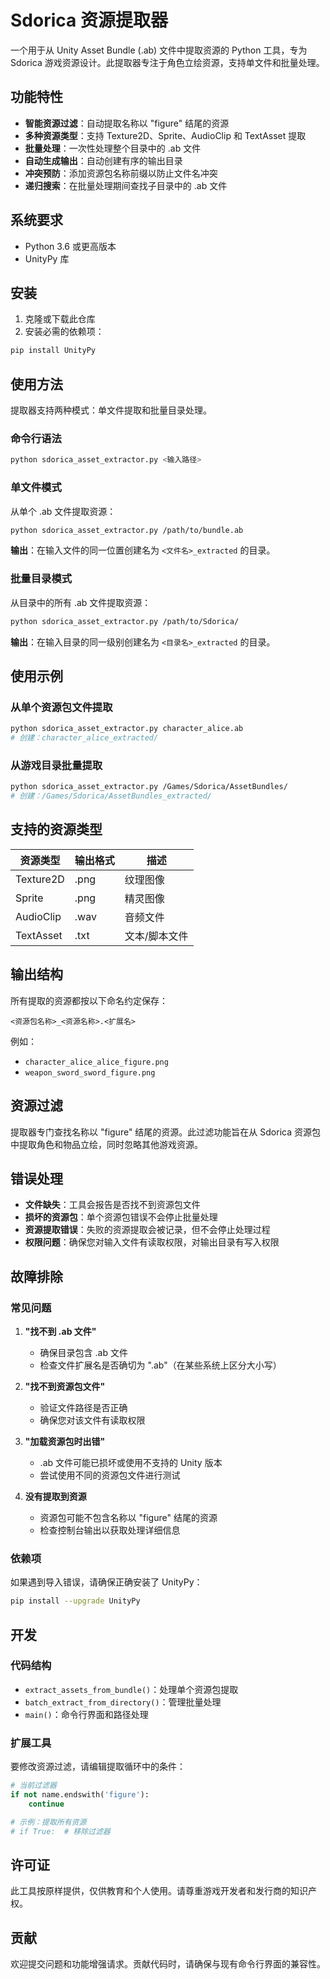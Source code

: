 # Sdorica 资源提取器

一个用于从 Unity Asset Bundle (.ab) 文件中提取资源的 Python 工具，专为 Sdorica 游戏资源设计。此提取器专注于角色立绘资源，支持单文件和批量处理。

## 功能特性

- **智能资源过滤**：自动提取名称以 "figure" 结尾的资源
- **多种资源类型**：支持 Texture2D、Sprite、AudioClip 和 TextAsset 提取
- **批量处理**：一次性处理整个目录中的 .ab 文件
- **自动生成输出**：自动创建有序的输出目录
- **冲突预防**：添加资源包名称前缀以防止文件名冲突
- **递归搜索**：在批量处理期间查找子目录中的 .ab 文件

## 系统要求

- Python 3.6 或更高版本
- UnityPy 库

## 安装

1. 克隆或下载此仓库
2. 安装必需的依赖项：

```bash
pip install UnityPy
```

## 使用方法

提取器支持两种模式：单文件提取和批量目录处理。

### 命令行语法

```bash
python sdorica_asset_extractor.py <输入路径>
```

### 单文件模式

从单个 .ab 文件提取资源：

```bash
python sdorica_asset_extractor.py /path/to/bundle.ab
```

**输出**：在输入文件的同一位置创建名为 `<文件名>_extracted` 的目录。

### 批量目录模式

从目录中的所有 .ab 文件提取资源：

```bash
python sdorica_asset_extractor.py /path/to/Sdorica/
```

**输出**：在输入目录的同一级别创建名为 `<目录名>_extracted` 的目录。

## 使用示例

### 从单个资源包文件提取
```bash
python sdorica_asset_extractor.py character_alice.ab
# 创建：character_alice_extracted/
```

### 从游戏目录批量提取
```bash
python sdorica_asset_extractor.py /Games/Sdorica/AssetBundles/
# 创建：/Games/Sdorica/AssetBundles_extracted/
```

## 支持的资源类型

| 资源类型 | 输出格式 | 描述 |
|----------|----------|------|
| Texture2D | .png | 纹理图像 |
| Sprite | .png | 精灵图像 |
| AudioClip | .wav | 音频文件 |
| TextAsset | .txt | 文本/脚本文件 |

## 输出结构

所有提取的资源都按以下命名约定保存：
```
<资源包名称>_<资源名称>.<扩展名>
```

例如：
- `character_alice_alice_figure.png`
- `weapon_sword_sword_figure.png`

## 资源过滤

提取器专门查找名称以 "figure" 结尾的资源。此过滤功能旨在从 Sdorica 资源包中提取角色和物品立绘，同时忽略其他游戏资源。

## 错误处理

- **文件缺失**：工具会报告是否找不到资源包文件
- **损坏的资源包**：单个资源包错误不会停止批量处理
- **资源提取错误**：失败的资源提取会被记录，但不会停止处理过程
- **权限问题**：确保您对输入文件有读取权限，对输出目录有写入权限

## 故障排除

### 常见问题

1. **"找不到 .ab 文件"**
   - 确保目录包含 .ab 文件
   - 检查文件扩展名是否确切为 ".ab"（在某些系统上区分大小写）

2. **"找不到资源包文件"**
   - 验证文件路径是否正确
   - 确保您对该文件有读取权限

3. **"加载资源包时出错"**
   - .ab 文件可能已损坏或使用不支持的 Unity 版本
   - 尝试使用不同的资源包文件进行测试

4. **没有提取到资源**
   - 资源包可能不包含名称以 "figure" 结尾的资源
   - 检查控制台输出以获取处理详细信息

### 依赖项

如果遇到导入错误，请确保正确安装了 UnityPy：

```bash
pip install --upgrade UnityPy
```

## 开发

### 代码结构

- `extract_assets_from_bundle()`：处理单个资源包提取
- `batch_extract_from_directory()`：管理批量处理
- `main()`：命令行界面和路径处理

### 扩展工具

要修改资源过滤，请编辑提取循环中的条件：

```python
# 当前过滤器
if not name.endswith('figure'):
    continue

# 示例：提取所有资源
# if True:  # 移除过滤器
```

## 许可证

此工具按原样提供，仅供教育和个人使用。请尊重游戏开发者和发行商的知识产权。

## 贡献

欢迎提交问题和功能增强请求。贡献代码时，请确保与现有命令行界面的兼容性。 